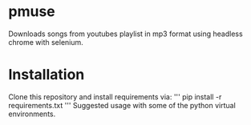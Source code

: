 # pmuse
Downloads songs from youtubes playlist in mp3 format using headless chrome with selenium.

# Installation
Clone this repository and install requirements via:
'''
pip install -r requirements.txt
'''
Suggested usage with some of the python virtual environments.




